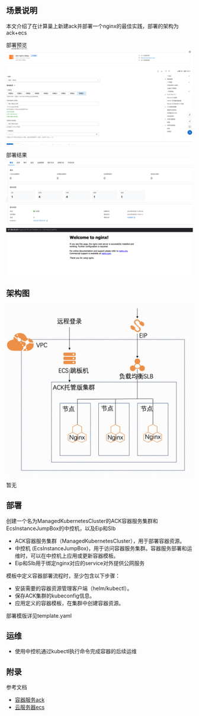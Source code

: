 ## 场景说明
本文介绍了在计算巢上新建ack并部署一个nginx的最佳实践，部署的架构为ack+ecs

部署预览
![deploy.png](deploy.png)

部署结果
![result_1.png](result_1.png)
![result_2.png](result_2.png)
## 架构图
![architecture.jpg](architecture.jpg)

暂无

## 部署

创建一个名为ManagedKubernetesCluster的ACK容器服务集群和EcsInstanceJumpBox的中控机，以及Eip和Slb
  * ACK容器服务集群（ManagedKubernetesCluster），用于部署容器资源。 
  * 中控机 (EcsInstanceJumpBox)，用于访问容器服务集群。容器服务部署和运维时，可以在中控机上应用或更新容器模板。
  * Eip和Slb用于绑定nginx对应的service对外提供公网服务 

模板中定义容器部署流程时，至少包含以下步骤：
  * 安装需要的容器资源管理客户端（helm/kubectl）。
  * 保存ACK集群的kubeconfig信息。
  * 应用定义的容器模板，在集群中创建容器资源。 

部署模版详见template.yaml


## 运维
* 使用中控机通过kubectl执行命令完成容器的后续运维

## 附录
参考文档
* [容器服务ack](https://ros.console.aliyun.com/resourceType/ALIYUN::CS::ManagedKubernetesCluster)
* [云服务器ecs](https://ros.console.aliyun.com/resourceType/ALIYUN::ECS::InstanceGroup)
